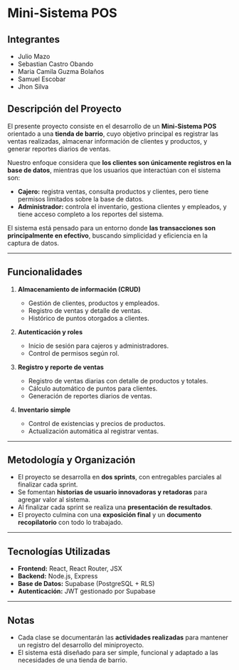 # Mini-Sistema POS

## Integrantes
- Julio Mazo
- Sebastian Castro Obando
- Maria Camila Guzma Bolaños
- Samuel Escobar
- Jhon Silva

## Descripción del Proyecto

El presente proyecto consiste en el desarrollo de un **Mini-Sistema POS** orientado a una **tienda de barrio**, cuyo objetivo principal es registrar las ventas realizadas, almacenar información de clientes y productos, y generar reportes diarios de ventas.  

Nuestro enfoque considera que **los clientes son únicamente registros en la base de datos**, mientras que los usuarios que interactúan con el sistema son:

- **Cajero:** registra ventas, consulta productos y clientes, pero tiene permisos limitados sobre la base de datos.  
- **Administrador:** controla el inventario, gestiona clientes y empleados, y tiene acceso completo a los reportes del sistema.

El sistema está pensado para un entorno donde **las transacciones son principalmente en efectivo**, buscando simplicidad y eficiencia en la captura de datos.

---

## Funcionalidades

1. **Almacenamiento de información (CRUD)**  
   - Gestión de clientes, productos y empleados.  
   - Registro de ventas y detalle de ventas.  
   - Histórico de puntos otorgados a clientes.  

2. **Autenticación y roles**  
   - Inicio de sesión para cajeros y administradores.  
   - Control de permisos según rol.  

3. **Registro y reporte de ventas**  
   - Registro de ventas diarias con detalle de productos y totales.  
   - Cálculo automático de puntos para clientes.  
   - Generación de reportes diarios de ventas.  

4. **Inventario simple**  
   - Control de existencias y precios de productos.  
   - Actualización automática al registrar ventas.  

---

## Metodología y Organización

- El proyecto se desarrolla en **dos sprints**, con entregables parciales al finalizar cada sprint.  
- Se fomentan **historias de usuario innovadoras y retadoras** para agregar valor al sistema.  
- Al finalizar cada sprint se realiza una **presentación de resultados**.  
- El proyecto culmina con una **exposición final** y un **documento recopilatorio** con todo lo trabajado.  

---

## Tecnologías Utilizadas

- **Frontend:** React, React Router, JSX  
- **Backend:** Node.js, Express  
- **Base de Datos:** Supabase (PostgreSQL + RLS)  
- **Autenticación:** JWT gestionado por Supabase  

---

## Notas

- Cada clase se documentarán las **actividades realizadas** para mantener un registro del desarrollo del miniproyecto.  
- El sistema está diseñado para ser simple, funcional y adaptado a las necesidades de una tienda de barrio.
